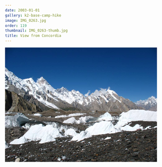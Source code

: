 ```yaml
---
date: 2003-01-01
gallery: k2-base-camp-hike
image: IMG_0263.jpg
order: 119
thumbnail: IMG_0263-thumb.jpg
title: View from Concordia
---
```


![View from Concordia](./IMG_0263.jpg)